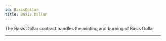 ```yaml
---
id: BasisDollar
title: Basis Dollar
---
```


The Basis Dollar contract handles the minting and burning of Basis Dollar

---